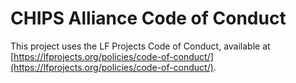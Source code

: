 # CHIPS Alliance Code of Conduct

This project uses the LF Projects Code of Conduct, available at [https://lfprojects.org/policies/code-of-conduct/](https://lfprojects.org/policies/code-of-conduct/).
